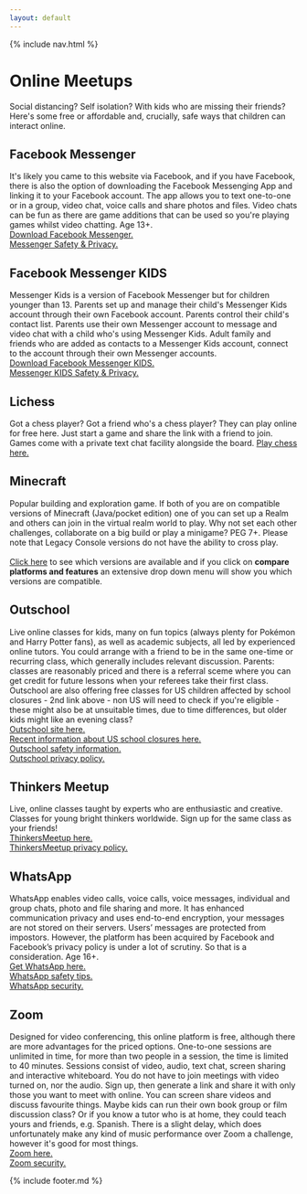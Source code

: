 ```yaml
---
layout: default
---
```


{% include nav.html %}

# Online Meetups
Social distancing? Self isolation? With kids who are missing their friends? Here's some free or affordable and, crucially, safe ways that children can interact online.


## Facebook Messenger
It's likely you came to this website via Facebook, and if you have Facebook, there is also the option of downloading the Facebook Messenging App and linking it to your Facebook account. The app allows you to text one-to-one or in a group, video chat, voice calls and share photos and files. Video chats can be fun as there are game additions that can be used so you're playing games whilst video chatting. Age 13+.
<br>[Download Facebook Messenger.](https://www.messenger.com)
<br>[Messenger Safety & Privacy.](https://www.messenger.com/privacy)

## Facebook Messenger KIDS
Messenger Kids is a version of Facebook Messenger but for children younger than 13. Parents set up and manage their child's Messenger Kids account through their own Facebook account. Parents control their child's contact list. Parents use their own Messenger account to message and video chat with a child who's using Messenger Kids. Adult family and friends who are added as contacts to a Messenger Kids account, connect to the account through their own Messenger accounts.
<br>[Download Facebook Messenger KIDS.](https://messengerkids.com)
<br>[Messenger KIDS Safety & Privacy.](https://www.facebook.com/legal/messengerkids/privacypolicy?version=2020)

## Lichess
Got a chess player? Got a friend who's a chess player? They can play online for free here. Just start a game and share the link with a friend to join. Games come with a private text chat facility alongside the board. [Play chess here.](https://lichess.org)

## Minecraft
Popular building and exploration game. If both of you are on compatible versions of Minecraft (Java/pocket edition) one of you can set up a Realm and others can join in the virtual realm world to play. Why not set each other challenges, collaborate on a big build or play a minigame? PEG 7+. Please note that Legacy Console versions do not have the ability to cross play.
<br>
<br>[Click here](https://www.minecraft.net/en-us/get-minecraft#) to see which versions are available and if you click on **compare platforms and features** an extensive drop down menu will show you which versions are compatible.

## Outschool
Live online classes for kids, many on fun topics (always plenty for Pokémon and Harry Potter fans), as well as academic subjects, all led by experienced online tutors. You could arrange with a friend to be in the same one-time or recurring class, which generally includes relevant discussion. Parents: classes are reasonably priced and there is a referral sceme where you can get credit for future lessons when your referees take their first class. Outschool are also offering free classes for US children affected by school closures - 2nd link above - non US will need to check if you're eligible - these might also be at unsuitable times, due to time differences, but older kids might like an evening class?
<br>[Outschool site here.](https://outschool.com)
<br>[Recent information about US school closures here.](https://outschool.com/2020-school-closures-offer#abk7oxddjo)
<br>[Outschool safety information.](https://outschool.com/trust#usbmFikeN4)
<br>[Outschool privacy policy.](https://outschool.com/privacy#usbmFikeN4)

## Thinkers Meetup
Live, online classes taught by experts who are enthusiastic and creative. Classes for young bright thinkers worldwide. Sign up for the same class as your friends!
<br>[ThinkersMeetup here.](https://www.thinkersmeetup.com)
<br>[ThinkersMeetup privacy policy.](https://www.thinkersmeetup.com/tmu-s-privacy-policy)

## WhatsApp
WhatsApp enables video calls, voice calls, voice messages, individual and group chats, photo and file sharing and more. It has enhanced communication privacy and uses end-to-end encryption, your messages are not stored on their servers. Users’ messages are protected from impostors. However, the platform has been acquired by Facebook and Facebook’s privacy policy is under a lot of scrutiny. So that is a consideration. Age 16+.
<br>[Get WhatsApp here.](https://www.whatsapp.com/download)
<br>[WhatsApp safety tips.](https://www.whatsapp.com/safety)
<br>[WhatsApp security.](https://www.whatsapp.com/security/)

## Zoom
Designed for video conferencing, this online platform is free, although there are more advantages for the priced options. One-to-one sessions are unlimited in time, for more than two people in a session, the time is limited to 40 minutes. Sessions consist of video, audio, text chat, screen sharing and interactive whiteboard. You do not have to join meetings with video turned on, nor the audio. Sign up, then generate a link and share it with only those you want to meet with online. You can screen share videos and discuss favourite things. Maybe kids can run their own book group or film discussion class? Or if you know a tutor who is at home, they could teach yours and friends, e.g. Spanish. There is a slight delay, which does unfortunately make any kind of music performance over Zoom a challenge, however it's good for most things.
<br>[Zoom here.](https://zoom.us)
<br>[Zoom security.](https://zoom.us/security)

{% include footer.md %}
